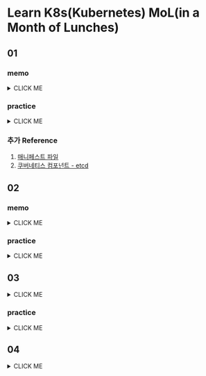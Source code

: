 # Learn K8s(Kubernetes) MoL(in a Month of Lunches)

## 01

### memo
<details><summary>CLICK ME</summary>
<p>


Kuberntes는 컨테이너를 실행하기 위한 플랫폼으로 컨테이너화(containzred)된 애플리케이션을 위해 아래와 같은 기능을 제공한다.
* 컨테이너화된 애플리케이션의 실행
* 순차적 업데이트
* 서비스 레벨 유지 
* 수요에 따른 스케일 확장
<br><br>

Kubernetes에는 두개의 핵심 개념이 있다.
1. 애플리케이션 정의를 위한 `API`
2. 애플리케이션 실행을 위한 `클러스터`
<br><br>

YAML 파일에 앱을 정의하고 Kubernetes에 전달함으로써, Kubernetes는 YAML 파일에 정의된 항목을 수행한다. 
* 사용자는 애플리케이션의 구조를 정의하는 역할
* 정의된 애플리케이션의 실행 및 관리는 Kuberntes의 역할
* YAML 파일을 애플리케이션을 제공하는 모든 컴포넌트의 목록을 담고있는 의미에서 애플리케이션 `매니페스트(manifest)`라고도 부름
  > 매니페스트 파일(manifest file)은 컴퓨팅에서 집합의 일부 또는 논리정연한 단위인 파일들의 그룹을 위한 메타데이터를 포함하는 파일이다. - wikipedia (1)

<br>

Kubernetes 클러스터에는 분산데이터베이스가 있다.
* 애플리케이션에 대한 설정 파일과 API 키 그리고 연결 자격 증명과 같은 데이터를 저장
* Kubernets 클러스터 데이터는 etcd라는 일관적이고 고가용성을 갖는 key-value 저장소를 사용 (2)
<br><br>


</p>
</details>

### practice
<details><summary>CLICK ME</summary>
<p>
  
  
실습을 위한 Kubernetes 구성이 필요한데, macOS 기준으로 [Docker Desktop](https://hub.docker.com/editions/community/docker-ce-desktop-mac) 설치 후 Dashboard에서 kubernetes를 활성화할 수 있다. 

```shell
$ kubectl get nodes
NAME             STATUS   ROLES    AGE   VERSION
docker-desktop   Ready    master   13d   v1.19.3
```


</p>
</details>

### 추가 Reference
1. [매니페스트 파일](https://ko.wikipedia.org/wiki/%EB%A7%A4%EB%8B%88%ED%8E%98%EC%8A%A4%ED%8A%B8_%ED%8C%8C%EC%9D%BC)
2. [쿠버네티스 컴포넌트 - etcd](https://kubernetes.io/ko/docs/concepts/overview/components/#etcd)

## 02

### memo
<details><summary>CLICK ME</summary>
<p>
  
  
Kubernetes는 컨테이너를 클러스터의 단일 노드에서 실행되는 컴퓨팅 단위인 Pod로 래핑한다. 
* Pod에는 Kubernetes에서 관리하는 가상 IP 주소를 할당
* Pod는 단일 컨테이너 또는 다수의 컨테이너 실행이 가능
* Kubernetes는 컨테이너를 직접 실행하지 않고, 노드에 설치된 도커와 같은 컨테이너 런타임에 위임
  * Pod의 컨테이너 ID는 컨테이너를 실행하는 다른 시스템에 대한 참조 
  * CRI(Container Runtime Interface)라는 API를 이용

Controller는 다른 리소스를 관리하는 Kubernetes의 리소스다. 
* Kubernetes API와 함께 시스템의 현재 상태를 관찰하여 리소스 상태에 따라 필요한 부분을 변경
* 다양한 Controller가 있으며, Pod 관리를 위한 주요 컨트롤러로 `Deployment`가 존재
* Controller는 라벨 선택기(label selector)를 사용하여 관리하는 리소스를 식별
  * 라벨을 활용한 리소스 식별
* Controller를 통해 Pod가 할당되는 경우, Controller 부터 리소스 해제
  * Controller는 Pod를 관리하는 주체로, 관리 중인 Pod가 삭제되면 다시 복구

애플리케이션 매니페스트는 JSON 또는 YAML로 작성할 수 있다.
* 선언적으로 작성되어 Kubernets에 원하는 최종 결과를 알리고, 이를 위해 수행해야 할 작업을 결정
* 애플리케이션에 대한 복제본 수, 적용해야하는 자원 제한, 정상 구동 여부, 애플리케이션의 설정 및 데이터를 저장하는 위치등을 지정 가능
  ```yaml
  # Kubernetes API의 버전과 리소스 유형을 지정
  apiVersion: v1
  kind: Pod

  # 리소스에 대한 메타데이터에는 이름(필수) 및 라벨(선택 사항)을 지정 
  metadata:
    name: hello-kiamol-3

  # 스펙은 리소스에 대한 실제 스펙으로, Pod의 경우 최소한 컨테이너 이름 및 이미지와 함께 실행할 컨테이너를 지정 
  spec:
    containers:
      - name: web
        image: kiamol/ch02-hello-kiamol
  ```

</p>
</details>

### practice
<details><summary>CLICK ME</summary>
<p>
  
#### Pod 생성
```shell
$ kubectl run ${POD_NAME} --image=${IMAGE} ${OPTIONS}
```

#### Pod 조회 및 접근
```shell
$ kubectl get pods
$ kubectl get pod ${POD_NAME}
$ kubectl describe pod ${POD_NAME}

# Pod 접속
$ kubectl exec -it ${POD_NAME} -- sh

# Pod 로그 확인
$ kubectl logs ${POD_NAME}
```

#### Pod 삭제
```
$ kubectl delete pod ${POD_NAME}
$ kubectl delete pods --all
```

</p>
</details>

## 03
<details><summary>CLICK ME</summary>
<p>


Kubernetes는 Pod에 가상 환경의 IP 주소를 할당한다.
* Pod는 해당 IP 주소를 통해 Pod 간의 통신을 수행
* Pod의 IP는 Kubernetes API를 통해 검색

Kubernetes는 IP 주소에 서비스 이름을 매핑하기 위해 DNS 서버를 내장한다.
* 서비스에는 자체 IP 주소가 있으며, 사용자가 해당 주소로 요청하면, Kubernetes는 Pod의 실제 IP 주소로 라우팅
* 서비스와 Pod간의 링크는 Deployment와 Pod간의 링크와 같이 레이블 선택기로 설정

Kubernetes의 기본 서비스 타입은 ClusterIP로 구성된다.
* 모든 노드의 Pod가 액세스 할 수 있는 클러스터 전체 IP 주소를 생성
* IP 주소는 클러스터 내에서만 작동하며, Pod간 통신에 활용

LoadBalancer 타입의 서비스는 트래픽을 수신한 노드와 다른 노드에서 실행 중일 수 있는 Pod로 트래픽을 가져오도록 한다.
  ```yaml
  apiVersion: v1
  kind: Service
  metadata:
    name: numbers-web
  spec:
    ports:
      - port: 8080      
        targetPort: 80  
    selector:
      app: numbers-web
    type: LoadBalancer  
  ```
  * 포트 8080을 이용해 수신 대기하고, 포트 80의 Pod로 트래픽을 전달하는 LoadBalancer 서비스
  * 외에 로드밸런서에 의존하지 않는 NodePort 서비스도 존재
 
Kubernetes에서 외부로 트래픽 전달을 위해서는 ExternalName 서비스를 사용할 수 있다.
* 애플리케이션 Pod에서 로컬 이름을 사용 가능
* Kubernetes의 DNS 서버각 Pod 조회 요청시 해당 로컬 이름을 정규화된 외부 이름으로 확인
* DNS의 표준 기능인 CNAME(Canonical NAMEs)을 사용하여 구현
* 다른 옵션으로는 headless 서비스가 존재


</p>
</details>

### practice
<details><summary>CLICK ME</summary>
<p>

#### 예제 Service (`sleep2-service.yaml`)
```yaml
apiVersion: v1  
kind: Service

metadata:
  name: sleep-2 

spec:
  selector:
    app: sleep-2
  ports:
    - port: 80
```

#### Service 생성
```shell
$ kubectl apply -f sleep2-service.yaml
```

#### Service 조회
```shell
$ kubectl get svc ${SERVICE_NAME}
```

#### Service
```shell
$ kubectl delete svc ${SERVICE_NAME}
```

</p>
</details>

## 04
<details><summary>CLICK ME</summary>
<p>


Kubernetes는 ConfigMap 및 Secrets로 설정을 지원한다.
* ConfigMap은 Pod에 로드할 수 있는 일부 데이터를 저장하는 리소스
* ConfigMap이 Pod에 적용되는 시점은 애플리케이션에 다를 수 있지만, 주로 Pod가 교체하면서 적용
* Secrets는 디스크가 아닌 메모리에 저장되며, Kubernetes 내에서 권한제어 및 암호화
* Secrets에 권한이 있는 사람은 평문인 값을 확인 가능

</p>
</details>
